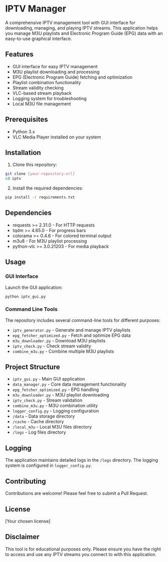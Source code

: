 # IPTV Manager

A comprehensive IPTV management tool with GUI interface for downloading, managing, and playing IPTV streams. This application helps you manage M3U playlists and Electronic Program Guide (EPG) data with an easy-to-use graphical interface.

## Features

- GUI interface for easy IPTV management
- M3U playlist downloading and processing
- EPG (Electronic Program Guide) fetching and optimization
- Playlist combination functionality
- Stream validity checking
- VLC-based stream playback
- Logging system for troubleshooting
- Local M3U file management

## Prerequisites

- Python 3.x
- VLC Media Player installed on your system

## Installation

1. Clone this repository:
```bash
git clone [your-repository-url]
cd iptv
```

2. Install the required dependencies:
```bash
pip install -r requirements.txt
```

## Dependencies

- requests >= 2.31.0 - For HTTP requests
- tqdm >= 4.65.0 - For progress bars
- colorama >= 0.4.6 - For colored terminal output
- m3u8 - For M3U playlist processing
- python-vlc >= 3.0.21203 - For media playback

## Usage

### GUI Interface

Launch the GUI application:
```bash
python iptv_gui.py
```

### Command Line Tools

The repository includes several command-line tools for different purposes:

- `iptv_generator.py` - Generate and manage IPTV playlists
- `epg_fetcher_optimized.py` - Fetch and optimize EPG data
- `m3u_downloader.py` - Download M3U playlists
- `iptv_check.py` - Check stream validity
- `combine_m3u.py` - Combine multiple M3U playlists

## Project Structure

- `iptv_gui.py` - Main GUI application
- `data_manager.py` - Core data management functionality
- `epg_fetcher_optimized.py` - EPG handling
- `m3u_downloader.py` - M3U playlist downloading
- `iptv_check.py` - Stream validation
- `combine_m3u.py` - M3U combination utility
- `logger_config.py` - Logging configuration
- `/data` - Data storage directory
- `/cache` - Cache directory
- `/local_m3u` - Local M3U files directory
- `/logs` - Log files directory

## Logging

The application maintains detailed logs in the `/logs` directory. The logging system is configured in `logger_config.py`.

## Contributing

Contributions are welcome! Please feel free to submit a Pull Request.

## License

[Your chosen license]

## Disclaimer

This tool is for educational purposes only. Please ensure you have the right to access and use any IPTV streams you connect to with this application.
